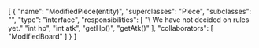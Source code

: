[
  {
    "name": "ModifiedPiece(entity)",
    "superclasses": "Piece",
    "subclasses": "",
    "type": "interface",
    "responsibilities": [
      "\\ We have not decided on rules yet."
      "int hp",
      "int atk",
      "getHp()",
      "getAtk()"
    ],
    "collaborators": [
      "ModifiedBoard"
    ]
  }
]